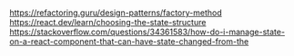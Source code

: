 <br/>https://refactoring.guru/design-patterns/factory-method
<br/>https://react.dev/learn/choosing-the-state-structure
<br/>https://stackoverflow.com/questions/34361583/how-do-i-manage-state-on-a-react-component-that-can-have-state-changed-from-the
